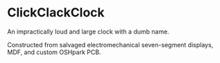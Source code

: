 # ClickClackClock
An impractically loud and large clock with a dumb name.

Constructed from salvaged electromechanical seven-segment displays, MDF, and custom OSHpark PCB.